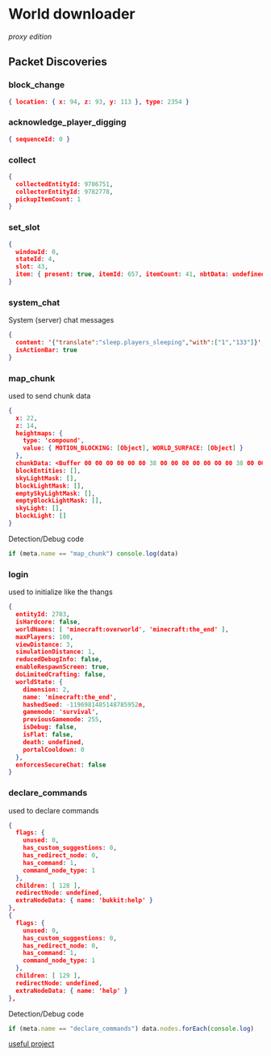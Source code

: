 # World downloader
*proxy edition*

## Packet Discoveries
### block_change
```json
{ location: { x: 94, z: 93, y: 113 }, type: 2354 }
```

### acknowledge_player_digging
```json
{ sequenceId: 0 }
```

### collect
```json
{
  collectedEntityId: 9786751,
  collectorEntityId: 9782778,
  pickupItemCount: 1
}
```

### set_slot
```json
{
  windowId: 0,
  stateId: 4,
  slot: 43,
  item: { present: true, itemId: 657, itemCount: 41, nbtData: undefined }
}
```

### system_chat
System (server) chat messages
```json
{
  content: '{"translate":"sleep.players_sleeping","with":["1","133"]}',
  isActionBar: true
}
```

### map_chunk
used to send chunk data

```json
{
  x: 22,
  z: 14,
  heightmaps: {
    type: 'compound',
    value: { MOTION_BLOCKING: [Object], WORLD_SURFACE: [Object] }
  },
  chunkData: <Buffer 00 00 00 00 00 00 38 00 00 00 00 00 00 00 38 00 00 00 00 00 00 00 38 00 00 00 00 00 00 00 38 00 00 00 00 00 00 00 38 00 00 00 00 00 00 00 38 00 00 00 ... 78 more bytes>,
  blockEntities: [],
  skyLightMask: [],
  blockLightMask: [],
  emptySkyLightMask: [],
  emptyBlockLightMask: [],
  skyLight: [],
  blockLight: []
}
```

Detection/Debug code
```js
if (meta.name == "map_chunk") console.log(data)
```

### login
used to initialize like the thangs
```json
{
  entityId: 2703,
  isHardcore: false,
  worldNames: [ 'minecraft:overworld', 'minecraft:the_end' ],
  maxPlayers: 100,
  viewDistance: 3,
  simulationDistance: 1,
  reducedDebugInfo: false,
  enableRespawnScreen: true,
  doLimitedCrafting: false,
  worldState: {
    dimension: 2,
    name: 'minecraft:the_end',
    hashedSeed: -1196981485148785952n,
    gamemode: 'survival',
    previousGamemode: 255,
    isDebug: false,
    isFlat: false,
    death: undefined,
    portalCooldown: 0
  },
  enforcesSecureChat: false
}
```

### declare_commands
used to declare commands

```json
{
  flags: {
    unused: 0,
    has_custom_suggestions: 0,
    has_redirect_node: 0,
    has_command: 1,
    command_node_type: 1
  },
  children: [ 128 ],
  redirectNode: undefined,
  extraNodeData: { name: 'bukkit:help' }
},
{
  flags: {
    unused: 0,
    has_custom_suggestions: 0,
    has_redirect_node: 0,
    has_command: 1,
    command_node_type: 1
  },
  children: [ 129 ],
  redirectNode: undefined,
  extraNodeData: { name: 'help' }
},
```
Detection/Debug code
```js
if (meta.name == "declare_commands") data.nodes.forEach(console.log)
```

[useful project](https://github.com/MineProxy/mineproxy/blob/master/lib/Proxy.js)